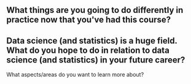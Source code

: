 # 

## What things are you going to do differently in practice now that you've had this course?

## Data science (and statistics) is a huge field. What do you hope to do in relation to data science (and statistics) in your future career? 
What aspects/areas do you want to learn more about? 
